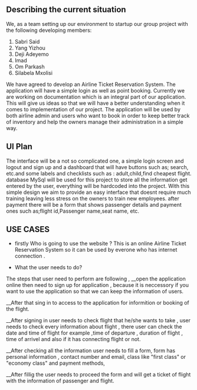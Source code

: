 ## Describing the current situation
We, as a team setting up our environment to startup our group project with the following developing members:
1. Sabri Said
2. Yang Yizhou
3. Deji Adeyemo
4. Imad
5. Om Parkash
6. Silabela Mxolisi

We have agreed to develop an Airline Ticket Reservation System. The application will have a simple login as well as point booking. Currently we are working on documentation which is an integral part of our application. This will give us ideas so that we will have a better understanding when it comes to implementation of our project. The application will be used by both airline admin and users who want to book in order to keep better track of inventory and help the owners manage their administration in a simple way. 

## UI Plan

The interface will be a not so complicated one, a simple login screen and logout and sign up and a dashboard that will have buttons such as; search, etc.and some labels and checklists such as : adult,child,find cheapest flight.
database MySql will be used for this project to store all the information get entered by the user, everything will be hardcoded into the project. With this simple design we aim to provide an easy interface that doesnt require much training leaving less stress on the owners to train new employees. 
after payment there will be a form that shows passenger details and payment ones such as;flight id,Passenger name,seat name, etc.

## USE CASES 

* firstly Who is going to  use the website ?
This is an online Airline Ticket Reservation System so it can be used by everone who has internet connection .

* What the user needs to do?

The steps that user need to perform are following  , 
 __open the application online then  need to sign up  for application , because it is neccessory if you want  to use the application so that we can keep the information of users.

 __After that sing in to access to the application for informition or booking of the flight.

 __After signing in user needs to check flight that he/she wants to take , user needs to check every information about flight , there user can check the date and time of flight for example ,time of departure , duration of flight , time of arrivel and also if it has connecting flight or not.

 __After checking all the information user needs to fill a form, form has personal information , contact number and email, class like "first class" or "economy class" and payment methods, 

 __After fillig the user needs to proceed the form and will get a ticket of flight with the information of passenger and flight.

 












